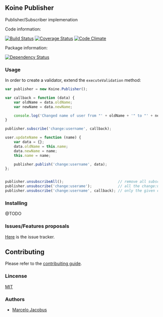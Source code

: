 Koine Publisher
-----------------

Publisher/Subscriber implemenation

Code information:

[![Build Status](https://travis-ci.org/koinejs/Publisher.png?branch=master)](https://travis-ci.org/koinejs/Publisher)
[![Coverage Status](https://coveralls.io/repos/koinejs/Publisher/badge.png?branch=master)](https://coveralls.io/r/koinejs/Publisher?branch=master)
[![Code Climate](https://codeclimate.com/github/koinejs/Publisher.png)](https://codeclimate.com/github/koinejs/Publisher)

Package information:

[![Dependency Status](https://gemnasium.com/koinejs/Publisher.png)](https://gemnasium.com/koinejs/Publisher)


### Usage

In order to create a validator, extend the ```executeValidation``` method:

```javascript
var publisher = new Koine.Publisher();

var callback = function (data) {
    var oldName = data.oldName;
    var newName = data.newName;

    console.log('Changed name of user from "' + oldName + '" to "' + newName + '"');
}

publisher.subscribe('change:username', callback);

user.updateName = function (name) {
    var data = {};
    data.oldName = this.name;
    data.newName = name;
    this.name = name;

    publisher.publish('change:username', data);
};


publisher.unsubscribeAll();                         // remove all subscriptions
publisher.unsubscribe('change:userame');            // all the change:username callbakcs
publisher.unsubscribe('change:username', callback); // only the given callback
```

### Installing

@TODO

### Issues/Features proposals

[Here](https://github.com/koinejs/Publisher/issues) is the issue tracker.

## Contributing

Please refer to the [contribuiting guide](https://github.com/koinejs/Publisher/blob/master/CONTRIBUTING.md).

### Lincense
[MIT](MIT-LICENSE)

### Authors

- [Marcelo Jacobus](https://github.com/mjacobus)
